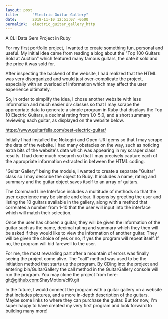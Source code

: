 ```yaml
---
layout: post
title:      "Electric Guitar Gallery"
date:       2019-11-10 12:51:07 -0500
permalink:  electric_guitar_gallery_http
---
```


A CLI Data Gem Project in Ruby

For my first portfolio project, I wanted to create something fun, personal and useful. My initial idea came from reading a blog about the "Top 100 Guitars Sold at Auction" which featured many famous guitars, the date it sold and the price it was sold for. 

After inspecting the backend of the website, I had realized that the HTML was very disorganized and would just over-complicate the project, especially with an overload of information which may affect the user experience ultimately.

So, in order to simplify the idea, I chose another website with less information and much easier div classes so that I may scrape the appropriate data to generate a simple program in Ruby that displays the Top 10 Electric Guitars, a decimal rating from 1.0-5.0, and a short summary reviewing each guitar, as displayed on the website below. 

https://www.guitarfella.com/best-electric-guitar/


Initially I had installed the Nokogiri and Open-URI gems so that I may scrape the data of the website. I had many obstacles on the way, such as noticing extra bits of the website's data which was appearing in my scraper class' results. I had done much research so that I may precisely capture each of the appropriate information extracted in between the HTML coding.

"Guitar Gallery" being the module, I wanted to create a separate "Guitar" class so I may describe the object to Ruby. It includes a name, rating and summary and the guitar object saves itself to an array of guitars.

The Command Line Interface includes a multitude of methods so that the user experience may be simple and clear. It opens by greeting the user and listing the 10 guitars available in the gallery, along with a method that correlates a number from 1-10 that the user will input into the interface which will match their selection. 

Once the user has chosen a guitar, they will be given the information of the guitar such as the name, decimal rating and summary which they then will be asked if they would like to view the information of another guitar. They will be given the choice of yes or no, if yes the program will repeat itself. If no, the program will bid farewell to the user. 

For me, the most rewarding part after a mountain of errors was finally seeing the project come alive. The "call" method was used to be the initiation method that starts up the program. By CDing into the project and entering bin/GuitarGallery the call method in the GuitarGallery console will run the program. You may clone the project from here: git@github.com:ShayMotion/cli9.git

In the future, I would connect the program with a guitar gallery on a website that includes pictures, and a more in-depth description of the guitars. Maybe some links to where they can purchase the guitar. But for now, I'm super happy to have created my very first program and look forward to building many more!
